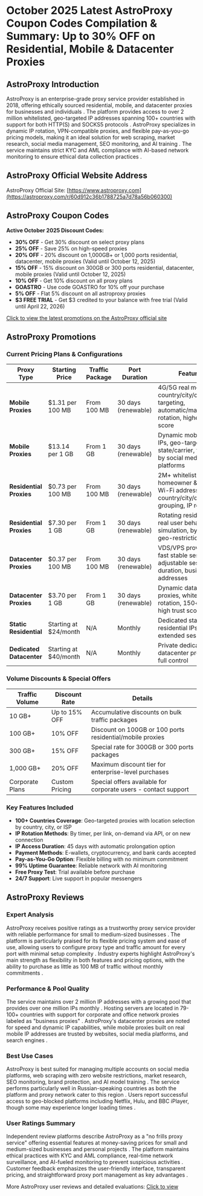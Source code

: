 # October 2025 Latest AstroProxy Coupon Codes Compilation & Summary: Up to 30% OFF on Residential, Mobile & Datacenter Proxies

## AstroProxy Introduction

AstroProxy is an enterprise-grade proxy service provider established in 2018, offering ethically sourced residential, mobile, and datacenter proxies for businesses and individuals . The platform provides access to over 2 million whitelisted, geo-targeted IP addresses spanning 100+ countries with support for both HTTP(S) and SOCKS5 protocols . AstroProxy specializes in dynamic IP rotation, VPN-compatible proxies, and flexible pay-as-you-go pricing models, making it an ideal solution for web scraping, market research, social media management, SEO monitoring, and AI training . The service maintains strict KYC and AML compliance with AI-based network monitoring to ensure ethical data collection practices .


## AstroProxy Official Website Address

AstroProxy Official Site: [https://www.astroproxy.com](https://astroproxy.com/r/60d912c36b1788725a7d78a56b060300)

## AstroProxy Coupon Codes

**Active October 2025 Discount Codes:**

- **30% OFF** - Get 30% discount on select proxy plans
- **25% OFF** - Save 25% on high-speed proxies
- **20% OFF** - 20% discount on 1,000GB+ or 1,000 ports residential, datacenter, mobile proxies (Valid until October 12, 2025)
- **15% OFF** - 15% discount on 300GB or 300 ports residential, datacenter, mobile proxies (Valid until October 12, 2025)
- **10% OFF** - Get 10% discount on all proxy plans
- **GOASTRO** - Use code GOASTRO for 10% off your purchase
- **5% OFF** - Flat 5% discount on all astroproxy proxies
- **$3 FREE TRIAL** - Get $3 credited to your balance with free trial (Valid until April 22, 2026)

[Click to view the latest promotions on the AstroProxy official site](https://astroproxy.com/r/60d912c36b1788725a7d78a56b060300)

## AstroProxy Promotions

### Current Pricing Plans & Configurations

| Proxy Type | Starting Price | Traffic Package | Port Duration | Features | Supported Protocols | Purchase Link |
|------------|----------------|-----------------|---------------|----------|-------------------|---------------|
| **Mobile Proxies** | $1.31 per 100 MB | From 100 MB | 30 days (renewable) | 4G/5G real mobile IPs, country/city/carrier targeting, automatic/manual IP rotation, highest trust score | HTTP(S), SOCKS5, VPN | [Order Now](https://astroproxy.com/r/60d912c36b1788725a7d78a56b060300) |
| **Mobile Proxies** | $13.14 per 1 GB | From 1 GB | 30 days (renewable) | Dynamic mobile user IPs, geo-targeting by state/carrier, trusted by social media platforms | HTTP(S), SOCKS5, VPN | [Order Now](https://astroproxy.com/r/60d912c36b1788725a7d78a56b060300) |
| **Residential Proxies** | $0.73 per 100 MB | From 100 MB | 30 days (renewable) | 2M+ whitelisted IPs, homeowner & public Wi-Fi addresses, country/city/datacenter grouping, IP rotation | HTTP(S), SOCKS5, VPN | [Order Now](https://astroproxy.com/r/60d912c36b1788725a7d78a56b060300) |
| **Residential Proxies** | $7.30 per 1 GB | From 1 GB | 30 days (renewable) | Rotating residential IPs, real user behavior simulation, bypass geo-restrictions | HTTP(S), SOCKS5, VPN | [Order Now](https://astroproxy.com/r/60d912c36b1788725a7d78a56b060300) |
| **Datacenter Proxies** | $0.37 per 100 MB | From 100 MB | 30 days (renewable) | VDS/VPS provider IPs, fast stable sessions, adjustable session duration, business IP addresses | HTTP(S), SOCKS5, VPN | [Order Now](https://astroproxy.com/r/60d912c36b1788725a7d78a56b060300) |
| **Datacenter Proxies** | $3.70 per 1 GB | From 1 GB | 30 days (renewable) | Dynamic datacenter proxies, white IP rotation, 150+ subnets, high trust scores | HTTP(S), SOCKS5, VPN | [Order Now](https://astroproxy.com/r/60d912c36b1788725a7d78a56b060300) |
| **Static Residential** | Starting at $24/month | N/A | Monthly | Dedicated static residential IPs with extended sessions | HTTP(S), SOCKS5 | [Order Now](https://astroproxy.com/r/60d912c36b1788725a7d78a56b060300) |
| **Dedicated Datacenter** | Starting at $40/month | N/A | Monthly | Private dedicated datacenter proxies with full control | HTTP(S), SOCKS5 | [Order Now](https://astroproxy.com/r/60d912c36b1788725a7d78a56b060300) |

### Volume Discounts & Special Offers

| Traffic Volume | Discount Rate | Details |
|----------------|---------------|---------|
| 10 GB+ | Up to 15% OFF | Accumulative discounts on bulk traffic packages |
| 100 GB+ | 10% OFF | Discount on 100GB or 100 ports residential/mobile proxies |
| 300 GB+ | 15% OFF | Special rate for 300GB or 300 ports packages |
| 1,000 GB+ | 20% OFF | Maximum discount tier for enterprise-level purchases |
| Corporate Plans | Custom Pricing | Special offers available for corporate users - contact support |

### Key Features Included

- **100+ Countries Coverage**: Geo-targeted proxies with location selection by country, city, or ISP
- **IP Rotation Methods**: By timer, per link, on-demand via API, or on new connection
- **IP Access Duration**: 45 days with automatic prolongation option
- **Payment Methods**: E-wallets, cryptocurrency, and bank cards accepted
- **Pay-as-You-Go Option**: Flexible billing with no minimum commitment
- **99% Uptime Guarantee**: Reliable network with AI monitoring
- **Free Proxy Test**: Trial available before purchase
- **24/7 Support**: Live support in popular messengers

## AstroProxy Reviews

### Expert Analysis

AstroProxy receives positive ratings as a trustworthy proxy service provider with reliable performance for small to medium-sized businesses . The platform is particularly praised for its flexible pricing system and ease of use, allowing users to configure proxy type and traffic amount for every port with minimal setup complexity . Industry experts highlight AstroProxy's main strength as flexibility in both features and pricing options, with the ability to purchase as little as 100 MB of traffic without monthly commitments .

### Performance & Pool Quality

The service maintains over 2 million IP addresses with a growing pool that provides over one million IPs monthly . Hosting servers are located in 79-100+ countries with support for corporate and office network proxies labeled as "business proxies" . AstroProxy's datacenter proxies are noted for speed and dynamic IP capabilities, while mobile proxies built on real mobile IP addresses are trusted by websites, social media platforms, and search engines .

### Best Use Cases

AstroProxy is best suited for managing multiple accounts on social media platforms, web scraping with zero website restrictions, market research, SEO monitoring, brand protection, and AI model training . The service performs particularly well in Russian-speaking countries as both the platform and proxy network cater to this region . Users report successful access to geo-blocked platforms including Netflix, Hulu, and BBC iPlayer, though some may experience longer loading times .

### User Ratings Summary

Independent review platforms describe AstroProxy as a "no frills proxy service" offering essential features at money-saving prices for small and medium-sized businesses and personal projects . The platform maintains ethical practices with KYC and AML compliance, real-time network surveillance, and AI-fueled monitoring to prevent suspicious activities . Customer feedback emphasizes the user-friendly interface, transparent pricing, and straightforward proxy port management as key advantages .

More AstroProxy user reviews and detailed evaluations: [Click to view](https://astroproxy.com/r/60d912c36b1788725a7d78a56b060300)
